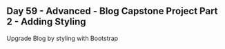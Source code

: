 ## Day 59 - Advanced - Blog Capstone Project Part 2 - Adding Styling
Upgrade Blog by styling with Bootstrap